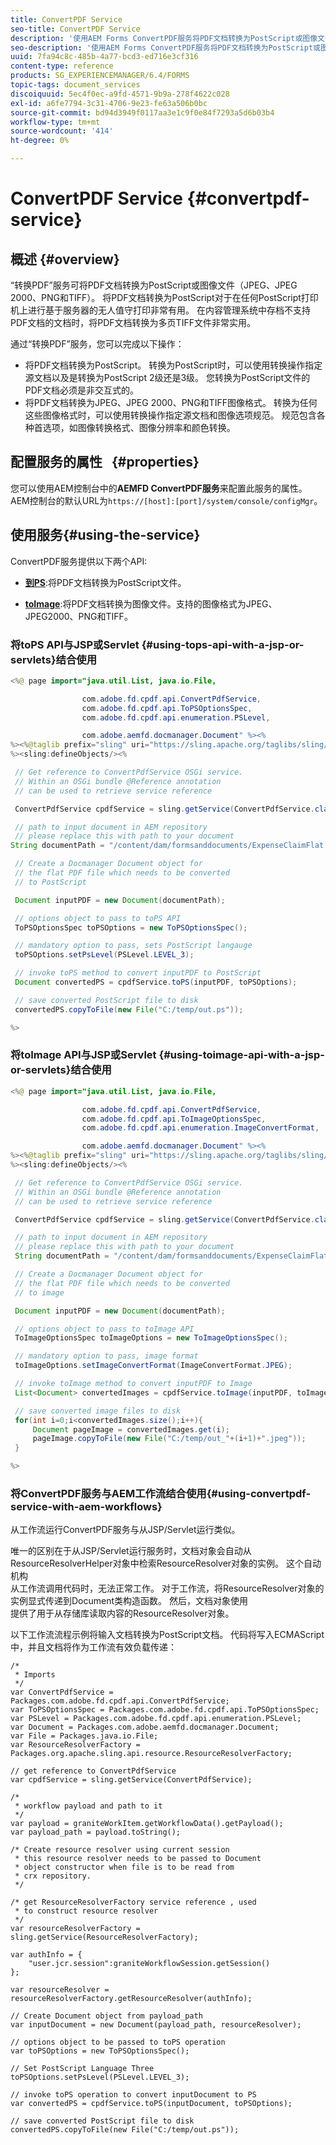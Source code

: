 ```yaml
---
title: ConvertPDF Service
seo-title: ConvertPDF Service
description: '使用AEM Forms ConvertPDF服务将PDF文档转换为PostScript或图像文件。 '
seo-description: '使用AEM Forms ConvertPDF服务将PDF文档转换为PostScript或图像文件。 '
uuid: 7fa94c8c-485b-4a77-bcd3-ed716e3cf316
content-type: reference
products: SG_EXPERIENCEMANAGER/6.4/FORMS
topic-tags: document_services
discoiquuid: 5ec4f0ec-a9fd-4571-9b9a-278f4622c028
exl-id: a6fe7794-3c31-4706-9e23-fe63a506b0bc
source-git-commit: bd94d3949f0117aa3e1c9f0e84f7293a5d6b03b4
workflow-type: tm+mt
source-wordcount: '414'
ht-degree: 0%

---
```


# ConvertPDF Service {#convertpdf-service}

## 概述 {#overview}

“转换PDF”服务可将PDF文档转换为PostScript或图像文件（JPEG、JPEG 2000、PNG和TIFF）。 将PDF文档转换为PostScript对于在任何PostScript打印机上进行基于服务器的无人值守打印非常有用。 在内容管理系统中存档不支持PDF文档的文档时，将PDF文档转换为多页TIFF文件非常实用。

通过“转换PDF”服务，您可以完成以下操作：

* 将PDF文档转换为PostScript。 转换为PostScript时，可以使用转换操作指定源文档以及是转换为PostScript 2级还是3级。 您转换为PostScript文件的PDF文档必须是非交互式的。
* 将PDF文档转换为JPEG、JPEG 2000、PNG和TIFF图像格式。 转换为任何这些图像格式时，可以使用转换操作指定源文档和图像选项规范。 规范包含各种首选项，如图像转换格式、图像分辨率和颜色转换。

## 配置服务的属性   {#properties}

您可以使用AEM控制台中的&#x200B;**AEMFD ConvertPDF服务**&#x200B;来配置此服务的属性。 AEM控制台的默认URL为`https://[host]:[port]/system/console/configMgr`。

## 使用服务{#using-the-service}

ConvertPDF服务提供以下两个API:

* **[到PS](https://helpx.adobe.com/experience-manager/6-4/forms/javadocs/com/adobe/fd/cpdf/api/ConvertPdfService.html#toPS)**:将PDF文档转换为PostScript文件。

* **[toImage](https://helpx.adobe.com/experience-manager/6-4/forms/javadocs/com/adobe/fd/cpdf/api/ConvertPdfService.html#toImage)**:将PDF文档转换为图像文件。支持的图像格式为JPEG、JPEG2000、PNG和TIFF。

### 将toPS API与JSP或Servlet {#using-tops-api-with-a-jsp-or-servlets}结合使用

```java
<%@ page import="java.util.List, java.io.File,

                com.adobe.fd.cpdf.api.ConvertPdfService,
                com.adobe.fd.cpdf.api.ToPSOptionsSpec,
                com.adobe.fd.cpdf.api.enumeration.PSLevel,

                com.adobe.aemfd.docmanager.Document" %><%
%><%@taglib prefix="sling" uri="https://sling.apache.org/taglibs/sling/1.0" %><%
%><sling:defineObjects/><%

 // Get reference to ConvertPdfService OSGi service.
 // Within an OSGi bundle @Reference annotation 
 // can be used to retrieve service reference

 ConvertPdfService cpdfService = sling.getService(ConvertPdfService.class);

 // path to input document in AEM repository
 // please replace this with path to your document
String documentPath = "/content/dam/formsanddocuments/ExpenseClaimFlat.pdf";

 // Create a Docmanager Document object for 
 // the flat PDF file which needs to be converted 
 // to PostScript

 Document inputPDF = new Document(documentPath);

 // options object to pass to toPS API
 ToPSOptionsSpec toPSOptions = new ToPSOptionsSpec();

 // mandatory option to pass, sets PostScript langauge
 toPSOptions.setPsLevel(PSLevel.LEVEL_3);

 // invoke toPS method to convert inputPDF to PostScript
 Document convertedPS = cpdfService.toPS(inputPDF, toPSOptions);

 // save converted PostScript file to disk
 convertedPS.copyToFile(new File("C:/temp/out.ps"));

%>
```

### 将toImage API与JSP或Servlet {#using-toimage-api-with-a-jsp-or-servlets}结合使用

```java
<%@ page import="java.util.List, java.io.File,

                com.adobe.fd.cpdf.api.ConvertPdfService,
                com.adobe.fd.cpdf.api.ToImageOptionsSpec,
                com.adobe.fd.cpdf.api.enumeration.ImageConvertFormat,

                com.adobe.aemfd.docmanager.Document" %><%
%><%@taglib prefix="sling" uri="https://sling.apache.org/taglibs/sling/1.0" %><%
%><sling:defineObjects/><%

 // Get reference to ConvertPdfService OSGi service.
 // Within an OSGi bundle @Reference annotation 
 // can be used to retrieve service reference

 ConvertPdfService cpdfService = sling.getService(ConvertPdfService.class);

 // path to input document in AEM repository
 // please replace this with path to your document
 String documentPath = "/content/dam/formsanddocuments/ExpenseClaimFlat.pdf";

 // Create a Docmanager Document object for 
 // the flat PDF file which needs to be converted 
 // to image

 Document inputPDF = new Document(documentPath);

 // options object to pass to toImage API
 ToImageOptionsSpec toImageOptions = new ToImageOptionsSpec();

 // mandatory option to pass, image format
 toImageOptions.setImageConvertFormat(ImageConvertFormat.JPEG);

 // invoke toImage method to convert inputPDF to Image
 List<Document> convertedImages = cpdfService.toImage(inputPDF, toImageOptions);

 // save converted image files to disk
 for(int i=0;i<convertedImages.size();i++){
     Document pageImage = convertedImages.get(i);
     pageImage.copyToFile(new File("C:/temp/out_"+(i+1)+".jpeg"));
 }

%>
```

### 将ConvertPDF服务与AEM工作流结合使用{#using-convertpdf-service-with-aem-workflows}

从工作流运行ConvertPDF服务与从JSP/Servlet运行类似。

唯一的区别在于从JSP/Servlet运行服务时，文档对象会自动从ResourceResolverHelper对象中检索ResourceResolver对象的实例。 这个自动机构\
从工作流调用代码时，无法正常工作。 对于工作流，将ResourceResolver对象的实例显式传递到Document类构造函数。 然后，文档对象使用\
提供了用于从存储库读取内容的ResourceResolver对象。

以下工作流流程示例将输入文档转换为PostScript文档。 代码将写入ECMAScript中，并且文档将作为工作流有效负载传递：

```
/*
 * Imports 
 */
var ConvertPdfService = Packages.com.adobe.fd.cpdf.api.ConvertPdfService;
var ToPSOptionsSpec = Packages.com.adobe.fd.cpdf.api.ToPSOptionsSpec;
var PSLevel = Packages.com.adobe.fd.cpdf.api.enumeration.PSLevel;
var Document = Packages.com.adobe.aemfd.docmanager.Document;
var File = Packages.java.io.File;
var ResourceResolverFactory = Packages.org.apache.sling.api.resource.ResourceResolverFactory;

// get reference to ConvertPdfService
var cpdfService = sling.getService(ConvertPdfService);

/*
 * workflow payload and path to it
 */
var payload = graniteWorkItem.getWorkflowData().getPayload();
var payload_path = payload.toString();

/* Create resource resolver using current session 
 * this resource resolver needs to be passed to Document
 * object constructor when file is to be read from 
 * crx repository. 
 */

/* get ResourceResolverFactory service reference , used 
 * to construct resource resolver
 */
var resourceResolverFactory = sling.getService(ResourceResolverFactory);

var authInfo = {
    "user.jcr.session":graniteWorkflowSession.getSession()
};

var resourceResolver = resourceResolverFactory.getResourceResolver(authInfo);

// Create Document object from payload_path 
var inputDocument = new Document(payload_path, resourceResolver);

// options object to be passed to toPS operation
var toPSOptions = new ToPSOptionsSpec();

// Set PostScript Language Three
toPSOptions.setPsLevel(PSLevel.LEVEL_3);

// invoke toPS operation to convert inputDocument to PS
var convertedPS = cpdfService.toPS(inputDocument, toPSOptions);

// save converted PostScript file to disk
convertedPS.copyToFile(new File("C:/temp/out.ps"));
```
